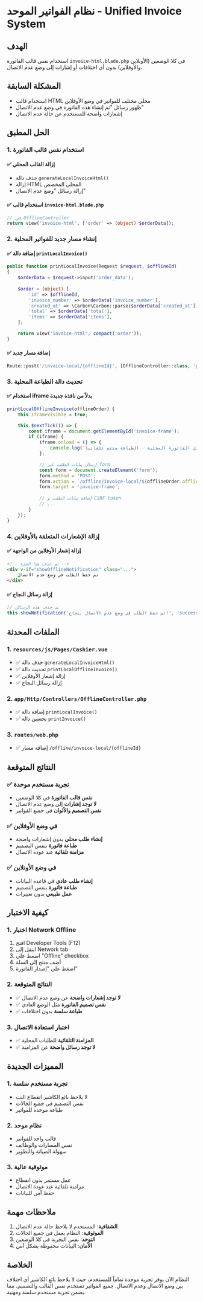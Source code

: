 # نظام الفواتير الموحد - Unified Invoice System

## الهدف
استخدام نفس قالب الفاتورة `invoice-html.blade.php` في كلا الوضعين (الأونلاين والأوفلاين) بدون أي اختلافات أو إشارات إلى وضع عدم الاتصال.

## المشكلة السابقة
- استخدام قالب HTML محلي مختلف للفواتير في وضع الأوفلاين
- ظهور رسائل "تم إنشاء هذه الفاتورة في وضع عدم الاتصال"
- إشعارات واضحة للمستخدم عن حالة عدم الاتصال

## الحل المطبق

### 1. استخدام نفس قالب الفاتورة

#### ✅ إزالة القالب المحلي
- حذف دالة `generateLocalInvoiceHtml()`
- إزالة HTML المحلي المخصص
- إزالة رسائل "وضع عدم الاتصال"

#### ✅ استخدام قالب `invoice-html.blade.php`
```php
// في OfflineController
return view('invoice-html', ['order' => (object) $orderData]);
```

### 2. إنشاء مسار جديد للفواتير المحلية

#### ✅ إضافة دالة `printLocalInvoice()`
```php
public function printLocalInvoice(Request $request, $offlineId)
{
    $orderData = $request->input('order_data');
    
    $order = (object) [
        'id' => $offlineId,
        'invoice_number' => $orderData['invoice_number'],
        'created_at' => \Carbon\Carbon::parse($orderData['created_at']),
        'total' => $orderData['total'],
        'items' => $orderData['items'],
    ];

    return view('invoice-html', compact('order'));
}
```

#### ✅ إضافة مسار جديد
```php
Route::post('/invoice-local/{offlineId}', [OfflineController::class, 'printLocalInvoice']);
```

### 3. تحديث دالة الطباعة المحلية

#### ✅ استخدام iframe بدلاً من نافذة جديدة
```javascript
printLocalOfflineInvoice(offlineOrder) {
    this.iframeVisible = true;

    this.$nextTick(() => {
        const iframe = document.getElementById('invoice-frame');
        if (iframe) {
            iframe.onload = () => {
                console.log('تم تحميل الفاتورة المحلية - الطباعة ستتم تلقائياً');
            };

            // إرسال بيانات الطلب عبر form
            const form = document.createElement('form');
            form.method = 'POST';
            form.action = `/offline/invoice-local/${offlineOrder.offline_id}`;
            form.target = 'invoice-frame';
            
            // إضافة بيانات الطلب و CSRF token
            // ...
        }
    });
}
```

### 4. إزالة الإشعارات المتعلقة بالأوفلاين

#### ✅ إزالة إشعار الأوفلاين من الواجهة
```html
<!-- تم حذف هذا الجزء -->
<div v-if="showOfflineNotification" class="...">
    تم حفظ الطلب في وضع عدم الاتصال
</div>
```

#### ✅ إزالة رسائل النجاح
```javascript
// تم حذف هذه الرسائل
this.showNotification('تم حفظ الطلب في وضع عدم الاتصال بنجاح!', 'success');
```

## الملفات المحدثة

### 1. `resources/js/Pages/Cashier.vue`
- ✅ حذف دالة `generateLocalInvoiceHtml()`
- ✅ تحديث دالة `printLocalOfflineInvoice()`
- ✅ إزالة إشعار الأوفلاين
- ✅ إزالة رسائل النجاح

### 2. `app/Http/Controllers/OfflineController.php`
- ✅ إضافة دالة `printLocalInvoice()`
- ✅ تحسين دالة `printInvoice()`

### 3. `routes/web.php`
- ✅ إضافة مسار `/offline/invoice-local/{offlineId}`

## النتائج المتوقعة

### ✅ تجربة مستخدم موحدة
- **نفس قالب الفاتورة** في كلا الوضعين
- **لا توجد إشارات** إلى وضع عدم الاتصال
- **نفس التصميم والألوان** في جميع الفواتير

### ✅ في وضع الأوفلاين
- **إنشاء طلب محلي** بدون إشعارات واضحة
- **طباعة فاتورة** بنفس التصميم
- **مزامنة تلقائية** عند عودة الاتصال

### ✅ في وضع الأونلاين
- **إنشاء طلب عادي** في قاعدة البيانات
- **طباعة فاتورة** بنفس التصميم
- **عمل طبيعي** بدون تغييرات

## كيفية الاختبار

### 1. اختبار Network Offline
1. افتح Developer Tools (F12)
2. انتقل إلى Network tab
3. اضغط على "Offline" checkbox
4. أضف منتج إلى السلة
5. اضغط على "إصدار الفاتورة"

### 2. النتائج المتوقعة
- ✅ **لا توجد إشعارات واضحة** عن وضع عدم الاتصال
- ✅ **نفس تصميم الفاتورة** مثل الوضع العادي
- ✅ **طباعة سلسة** بدون اختلافات

### 3. اختبار استعادة الاتصال
- ✅ **المزامنة التلقائية** للطلبات المحلية
- ✅ **لا توجد رسائل واضحة** عن المزامنة

## المميزات الجديدة

### 1. تجربة مستخدم سلسة
- لا يلاحظ بائع الكاشير انقطاع النت
- نفس التصميم في جميع الحالات
- طباعة موحدة للفواتير

### 2. نظام موحد
- قالب واحد للفواتير
- نفس المسارات والوظائف
- سهولة الصيانة والتطوير

### 3. موثوقية عالية
- عمل مستمر بدون انقطاع
- مزامنة تلقائية عند عودة الاتصال
- حفظ آمن للبيانات

## ملاحظات مهمة

1. **الشفافية**: المستخدم لا يلاحظ حالة عدم الاتصال
2. **الموثوقية**: النظام يعمل في جميع الحالات
3. **التوحد**: نفس التجربة في كلا الوضعين
4. **الأمان**: البيانات محفوظة بشكل آمن

## الخلاصة

النظام الآن يوفر تجربة موحدة تماماً للمستخدم، حيث لا يلاحظ بائع الكاشير أي اختلاف بين وضع الاتصال وعدم الاتصال. جميع الفواتير تستخدم نفس القالب والتصميم، مما يضمن تجربة مستخدم سلسة ومهنية. 